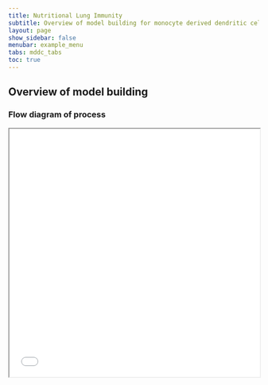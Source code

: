 ```yaml
---
title: Nutritional Lung Immunity
subtitle: Overview of model building for monocyte derived dendritic cell behavior.
layout: page
show_sidebar: false
menubar: example_menu
tabs: mddc_tabs
toc: true
---
```

## Overview of model building


### Flow diagram of process
<!-- Image Map Generated by http://www.image-map.net/ -->
<iframe src="/media/mddcs/DC-overview.pdf" width="100%" height="500px">
</iframe>
